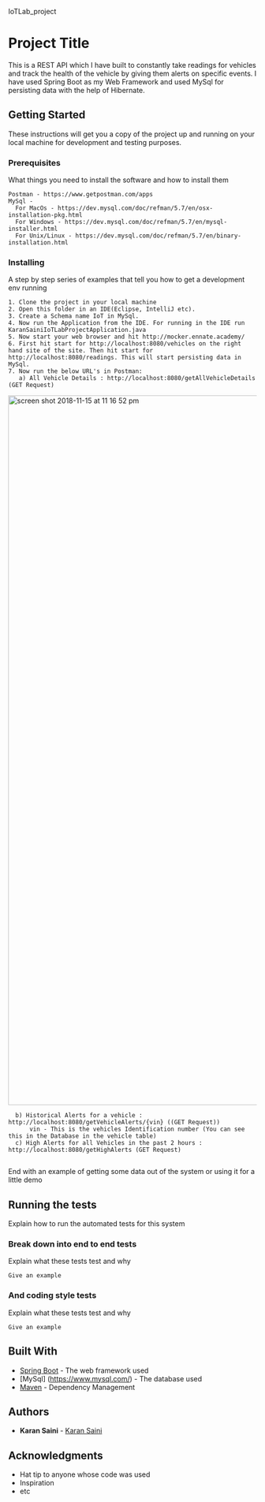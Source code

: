 IoTLab_project

# Project Title

This is a REST API which I have built to constantly take readings for vehicles and track the health of the vehicle by giving them alerts on specific events. I have used Spring Boot as my Web Framework and used MySql for persisting data with the help of Hibernate.

## Getting Started

These instructions will get you a copy of the project up and running on your local machine for development and testing purposes.

### Prerequisites

What things you need to install the software and how to install them

```
Postman - https://www.getpostman.com/apps
MySql - 
  For MacOs - https://dev.mysql.com/doc/refman/5.7/en/osx-installation-pkg.html
  For Windows - https://dev.mysql.com/doc/refman/5.7/en/mysql-installer.html
  For Unix/Linux - https://dev.mysql.com/doc/refman/5.7/en/binary-installation.html
```

### Installing

A step by step series of examples that tell you how to get a development env running

```
1. Clone the project in your local machine
2. Open this folder in an IDE(Eclipse, IntelliJ etc).
3. Create a Schema name IoT in MySql.
4. Now run the Application from the IDE. For running in the IDE run KaranSainiIoTLabProjectApplication.java
5. Now start your web browser and hit http://mocker.ennate.academy/
6. First hit start for http://localhost:8080/vehicles on the right hand site of the site. Then hit start for                      http://localhost:8080/readings. This will start persisting data in MySql.
7. Now run the below URL's in Postman:
   a) All Vehicle Details : http://localhost:8080/getAllVehicleDetails (GET Request)
 ```
 <img width="1440" alt="screen shot 2018-11-15 at 11 16 52 pm" src="https://user-images.githubusercontent.com/37518846/48597612-b045d700-e92c-11e8-8fee-3cefd44dc510.png">
 
 ```
   b) Historical Alerts for a vehicle : http://localhost:8080/getVehicleAlerts/{vin} ((GET Request))
       vin - This is the vehicles Identification number (You can see this in the Database in the vehicle table)
   c) High Alerts for all Vehicles in the past 2 hours : http://localhost:8080/getHighAlerts (GET Request)
  
```

End with an example of getting some data out of the system or using it for a little demo

## Running the tests

Explain how to run the automated tests for this system

### Break down into end to end tests

Explain what these tests test and why

```
Give an example
```

### And coding style tests

Explain what these tests test and why

```
Give an example
```

## Built With

* [Spring Boot](https://spring.io/guides/gs/spring-boot/) - The web framework used
* [MySql] (https://www.mysql.com/) - The database used
* [Maven](https://maven.apache.org/) - Dependency Management
 
## Authors

* **Karan Saini** - [Karan Saini](https://github.com/KaranSaini92837)

## Acknowledgments

* Hat tip to anyone whose code was used
* Inspiration
* etc
